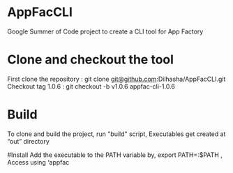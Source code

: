# AppFacCLI
Google Summer of Code project to create a CLI tool for App Factory

# Clone and checkout the tool

First clone the repository : git clone git@github.com:Dilhasha/AppFacCLI.git
Checkout tag 1.0.6 : git checkout -b v1.0.6 appfac-cli-1.0.6

# Build
To clone and build the project, 
run "build" script, 
Executables get created at “out” directory

#Install
Add the executable to the PATH variable by, export PATH=<path of appfac executable>:$PATH , 
Access using ‘appfac



